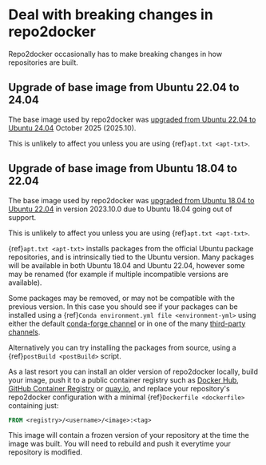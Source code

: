 # Deal with breaking changes in repo2docker

Repo2docker occasionally has to make breaking changes in how repositories are built.

## Upgrade of base image from Ubuntu 22.04 to 24.04

The base image used by repo2docker was [upgraded from Ubuntu 22.04 to Ubuntu 24.04](https://github.com/jupyterhub/repo2docker/pull/1287) October 2025 (2025.10).

This is unlikely to affect you unless you are using {ref}`apt.txt <apt-txt>`.

## Upgrade of base image from Ubuntu 18.04 to 22.04

The base image used by repo2docker was [upgraded from Ubuntu 18.04 to Ubuntu 22.04](https://github.com/jupyterhub/repo2docker/pull/1287) in version 2023.10.0 due to Ubuntu 18.04 going out of support.

This is unlikely to affect you unless you are using {ref}`apt.txt <apt-txt>`.

{ref}`apt.txt <apt-txt>` installs packages from the official Ubuntu package repositories, and is intrinsically tied to the Ubuntu version.
Many packages will be available in both Ubuntu 18.04 and Ubuntu 22.04, however some may be renamed (for example if multiple incompatible versions are available).

Some packages may be removed, or may not be compatible with the previous version.
In this case you should see if your packages can be installed using a {ref}`Conda environment.yml file <environment-yml>` using either the default [conda-forge channel](https://conda-forge.org/feedstock-outputs/) or in one of the many [third-party channels](https://docs.conda.io/projects/conda/en/latest/user-guide/concepts/channels.html).

Alternatively you can try installing the packages from source, using a {ref}`postBuild <postBuild>` script.

As a last resort you can install an older version of repo2docker locally, build your image, push it to a public container registry such as [Docker Hub](https://hub.docker.com/), [GitHub Container Registry](https://docs.github.com/en/packages/guides/about-github-container-registry) or [quay.io](https://quay.io/), and replace your repository's repo2docker configuration with a minimal {ref}`Dockerfile <dockerfile>` containing just:

```dockerfile
FROM <registry>/<username>/<image>:<tag>
```

This image will contain a frozen version of your repository at the time the image was built.
You will need to rebuild and push it everytime your repository is modified.
